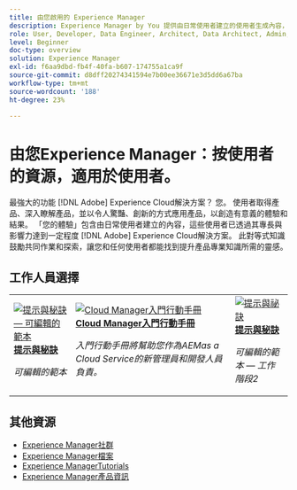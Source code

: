 ```yaml
---
title: 由您啟用的 Experience Manager
description: Experience Manager by You 提供由日常使用者建立的使用者生成內容，這些用戶以其具備的 Adob​​e Experience Manager 知識取得專業等級和影響力。
role: User, Developer, Data Engineer, Architect, Data Architect, Admin, Leader
level: Beginner
doc-type: overview
solution: Experience Manager
exl-id: f6aa9dbd-fb4f-40fa-b607-174755a1ca9f
source-git-commit: d8dff20274341594e7b00ee36671e3d5dd6a67ba
workflow-type: tm+mt
source-wordcount: '188'
ht-degree: 23%

---
```


# 由您Experience Manager：按使用者的資源，適用於使用者。

最強大的功能 [!DNL Adobe] Experience Cloud解決方案？ 您。 使用者取得產品、深入瞭解產品，並以令人驚豔、創新的方式應用產品，以創造有意義的體驗和結果。 「您的體驗」包含由日常使用者建立的內容，這些使用者已透過其專長與影響力達到一定程度 [!DNL Adobe] Experience Cloud解決方案。 此對等式知識鼓勵共同作業和探索，讓您和任何使用者都能找到提升產品專業知識所需的靈感。

<div id="recs-overview-body-1"></div>
<div id="recs-overview-body-2"></div>
<div id="recs-overview-body-3"></div>
<div id="recs-overview-body-4"></div>
<div id="recs-overview-body-5"></div>
<div id="recs-overview-body-6"></div>

<div id="staff-picks-section">

## 工作人員選擇

<table>
<tr>
  <td>
    <a href="/help/experience-manager/sites/expert-resources/champion-tips-1.md">
      <img alt="提示與秘訣 — 可編輯的範本" src="https://video.tv.adobe.com/v/3409424?format=jpeg" />
    </a>
    <div>
      <a href="/help/experience-manager/sites/expert-resources/champion-tips-1.md">
    <strong>提示與秘訣</strong>
    </a>
    </div>
    <p>
    <em>可編輯的範本</em>
    <p>
  </td>
  <td>
    <a href="/help/experience-manager/cloud-service/expert-resources/aem-champions/onboarding-playbook.md">
      <img alt="Cloud Manager入門行動手冊" src="https://video.tv.adobe.com/v/3419299?format=jpeg" />
    </a>
    <div>
      <a href="/help/experience-manager/cloud-service/expert-resources/aem-champions/onboarding-playbook.md">
    <strong>Cloud Manager入門行動手冊</strong>
    </a>
    </div>
    <p>
    <em>入門行動手冊將幫助您作為AEMas a Cloud Service的新管理員和開發人員負責。</em>
    <p>
  </td>
  <td>
    <a href="/help/experience-manager/sites/expert-resources/champion-tips-2.md">
      <img alt="提示與祕訣" src="https://video.tv.adobe.com/v/3409427?format=jpeg" />
    </a>
    <div>
      <a href="/help/experience-manager/sites/expert-resources/champion-tips-2.md">
    <strong>提示與秘訣</strong>
    </a>
    </div>
    <p>
    <em>可編輯的範本 — 工作階段2</em>
    <p>
  </td>
</tr>
</table>

</div>

## 其他資源

* [Experience Manager社群](https://experienceleaguecommunities.adobe.com/t5/adobe-experience-manager/ct-p/adobe-experience-manager-community)
* [Experience Manager檔案](https://experienceleague.adobe.com/docs/experience-manager-cloud-service.html)
* [Experience ManagerTutorials](https://experienceleague.adobe.com/docs/experience-manager-learn/aem-tutorials/overview.html)
* [Experience Manager產品資訊](https://business.adobe.com/products/experience-manager/adobe-experience-manager.html)
